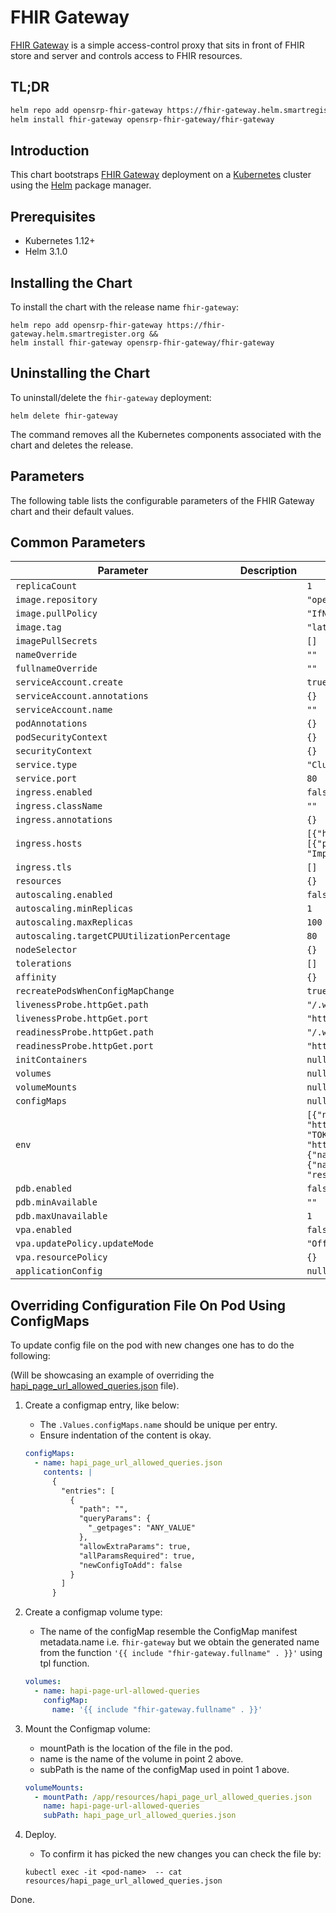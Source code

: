 # FHIR Gateway

[FHIR Gateway](../../README.md) is a simple access-control proxy that sits in
front of FHIR store and server and controls access to FHIR resources.

## TL;DR

```bash
helm repo add opensrp-fhir-gateway https://fhir-gateway.helm.smartregister.org &&
helm install fhir-gateway opensrp-fhir-gateway/fhir-gateway
```

## Introduction

This chart bootstraps [FHIR Gateway](../../README.md) deployment on a
[Kubernetes](http://kubernetes.io) cluster using the [Helm](https://helm.sh)
package manager.

## Prerequisites

- Kubernetes 1.12+
- Helm 3.1.0

## Installing the Chart

To install the chart with the release name `fhir-gateway`:

```shell
helm repo add opensrp-fhir-gateway https://fhir-gateway.helm.smartregister.org &&
helm install fhir-gateway opensrp-fhir-gateway/fhir-gateway
```

## Uninstalling the Chart

To uninstall/delete the `fhir-gateway` deployment:

```shell
helm delete fhir-gateway
```

The command removes all the Kubernetes components associated with the chart and
deletes the release.

## Parameters

The following table lists the configurable parameters of the FHIR Gateway chart
and their default values.

## Common Parameters

| Parameter                                    | Description | Default                                                                                                                                                                                                                                                                                  |
| -------------------------------------------- | ----------- | ---------------------------------------------------------------------------------------------------------------------------------------------------------------------------------------------------------------------------------------------------------------------------------------- |
| `replicaCount`                               |             | `1`                                                                                                                                                                                                                                                                                      |
| `image.repository`                           |             | `"opensrp/fhir-gateway"`                                                                                                                                                                                                                                                                 |
| `image.pullPolicy`                           |             | `"IfNotPresent"`                                                                                                                                                                                                                                                                         |
| `image.tag`                                  |             | `"latest"`                                                                                                                                                                                                                                                                               |
| `imagePullSecrets`                           |             | `[]`                                                                                                                                                                                                                                                                                     |
| `nameOverride`                               |             | `""`                                                                                                                                                                                                                                                                                     |
| `fullnameOverride`                           |             | `""`                                                                                                                                                                                                                                                                                     |
| `serviceAccount.create`                      |             | `true`                                                                                                                                                                                                                                                                                   |
| `serviceAccount.annotations`                 |             | `{}`                                                                                                                                                                                                                                                                                     |
| `serviceAccount.name`                        |             | `""`                                                                                                                                                                                                                                                                                     |
| `podAnnotations`                             |             | `{}`                                                                                                                                                                                                                                                                                     |
| `podSecurityContext`                         |             | `{}`                                                                                                                                                                                                                                                                                     |
| `securityContext`                            |             | `{}`                                                                                                                                                                                                                                                                                     |
| `service.type`                               |             | `"ClusterIP"`                                                                                                                                                                                                                                                                            |
| `service.port`                               |             | `80`                                                                                                                                                                                                                                                                                     |
| `ingress.enabled`                            |             | `false`                                                                                                                                                                                                                                                                                  |
| `ingress.className`                          |             | `""`                                                                                                                                                                                                                                                                                     |
| `ingress.annotations`                        |             | `{}`                                                                                                                                                                                                                                                                                     |
| `ingress.hosts`                              |             | `[{"host": "fhir-gateway.local", "paths": [{"path": "/", "pathType": "ImplementationSpecific"}]}]`                                                                                                                                                                                       |
| `ingress.tls`                                |             | `[]`                                                                                                                                                                                                                                                                                     |
| `resources`                                  |             | `{}`                                                                                                                                                                                                                                                                                     |
| `autoscaling.enabled`                        |             | `false`                                                                                                                                                                                                                                                                                  |
| `autoscaling.minReplicas`                    |             | `1`                                                                                                                                                                                                                                                                                      |
| `autoscaling.maxReplicas`                    |             | `100`                                                                                                                                                                                                                                                                                    |
| `autoscaling.targetCPUUtilizationPercentage` |             | `80`                                                                                                                                                                                                                                                                                     |
| `nodeSelector`                               |             | `{}`                                                                                                                                                                                                                                                                                     |
| `tolerations`                                |             | `[]`                                                                                                                                                                                                                                                                                     |
| `affinity`                                   |             | `{}`                                                                                                                                                                                                                                                                                     |
| `recreatePodsWhenConfigMapChange`            |             | `true`                                                                                                                                                                                                                                                                                   |
| `livenessProbe.httpGet.path`                 |             | `"/.well-known/smart-configuration"`                                                                                                                                                                                                                                                     |
| `livenessProbe.httpGet.port`                 |             | `"http"`                                                                                                                                                                                                                                                                                 |
| `readinessProbe.httpGet.path`                |             | `"/.well-known/smart-configuration"`                                                                                                                                                                                                                                                     |
| `readinessProbe.httpGet.port`                |             | `"http"`                                                                                                                                                                                                                                                                                 |
| `initContainers`                             |             | `null`                                                                                                                                                                                                                                                                                   |
| `volumes`                                    |             | `null`                                                                                                                                                                                                                                                                                   |
| `volumeMounts`                               |             | `null`                                                                                                                                                                                                                                                                                   |
| `configMaps`                                 |             | `null`                                                                                                                                                                                                                                                                                   |
| `env`                                        |             | `[{"name": "PROXY_TO", "value": "https://example.com/fhir"}, {"name": "TOKEN_ISSUER", "value": "http://localhost:9080/auth/realms/test-smart"}, {"name": "ACCESS_CHECKER", "value": "list"}, {"name": "ALLOWED_QUERIES_FILE", "value": "resources/hapi_page_url_allowed_queries.json"}]` |
| `pdb.enabled`                                |             | `false`                                                                                                                                                                                                                                                                                  |
| `pdb.minAvailable`                           |             | `""`                                                                                                                                                                                                                                                                                     |
| `pdb.maxUnavailable`                         |             | `1`                                                                                                                                                                                                                                                                                      |
| `vpa.enabled`                                |             | `false`                                                                                                                                                                                                                                                                                  |
| `vpa.updatePolicy.updateMode`                |             | `"Off"`                                                                                                                                                                                                                                                                                  |
| `vpa.resourcePolicy`                         |             | `{}`                                                                                                                                                                                                                                                                                     |
| `applicationConfig`                          |             | `null`                                                                                                                                                                                                                                                                                   |

## Overriding Configuration File On Pod Using ConfigMaps

To update config file on the pod with new changes one has to do the following:

(Will be showcasing an example of overriding the
[hapi_page_url_allowed_queries.json](../../resources/hapi_page_url_allowed_queries.json)
file).

1.  Create a configmap entry, like below:

    - The `.Values.configMaps.name` should be unique per entry.
    - Ensure indentation of the content is okay.

    ```yaml
    configMaps:
      - name: hapi_page_url_allowed_queries.json
        contents: |
          {
            "entries": [
              {
                "path": "",
                "queryParams": {
                  "_getpages": "ANY_VALUE"
                },
                "allowExtraParams": true,
                "allParamsRequired": true,
                "newConfigToAdd": false
              }
            ]
          }
    ```

2.  Create a configmap volume type:

    - The name of the configMap resemble the ConfigMap manifest metadata.name
      i.e. `fhir-gateway` but we obtain the generated name from the function
      `'{{ include "fhir-gateway.fullname" . }}'` using tpl function.

    ```yaml
    volumes:
      - name: hapi-page-url-allowed-queries
        configMap:
          name: '{{ include "fhir-gateway.fullname" . }}'
    ```

3.  Mount the Configmap volume:

    - mountPath is the location of the file in the pod.
    - name is the name of the volume in point 2 above.
    - subPath is the name of the configMap used in point 1 above.

    ```yaml
    volumeMounts:
      - mountPath: /app/resources/hapi_page_url_allowed_queries.json
        name: hapi-page-url-allowed-queries
        subPath: hapi_page_url_allowed_queries.json
    ```

4.  Deploy.
    - To confirm it has picked the new changes you can check the file by:
    ```shell
    kubectl exec -it <pod-name>  -- cat resources/hapi_page_url_allowed_queries.json
    ```

Done.
